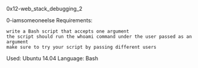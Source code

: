 0x12-web_stack_debugging_2

0-iamsomeoneelse
Requirements:

    write a Bash script that accepts one argument
    the script should run the whoami command under the user passed as an argument
    make sure to try your script by passing different users


Used: Ubuntu 14.04
Language: Bash 
